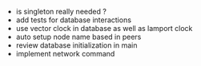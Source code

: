 - is singleton really needed ?
- add tests for database interactions
- use vector clock in database as well as lamport clock
- auto setup node name based in peers
- review database initialization in main
- implement network command
